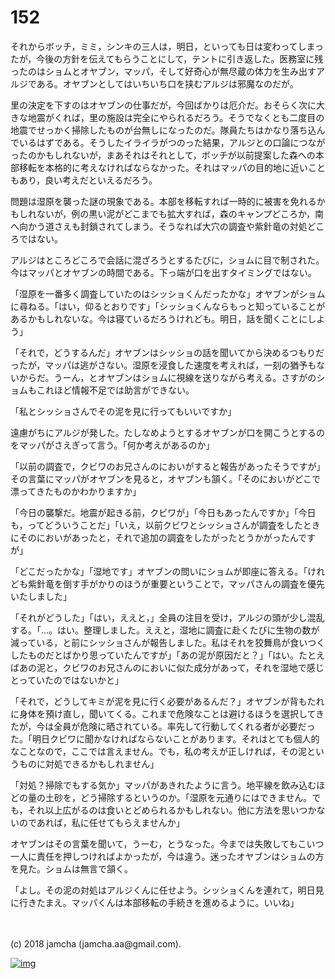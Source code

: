 # 152

それからボッチ，ミミ，シンキの三人は，明日，といっても日は変わってしまったが，今後の方針を伝えてもらうことにして，テントに引き返した。医務室に残ったのはショムとオヤブン，マッパ，そして好奇心が無尽蔵の体力を生み出すアルジである。オヤブンとしてはいちいち口を挟むアルジは邪魔なのだが。  

里の決定を下すのはオヤブンの仕事だが，今回ばかりは厄介だ。おそらく次に大きな地震がくれば，里の施設は完全にやられるだろう。そうでなくとも二度目の地震でせっかく掃除したものが台無しになったのだ。隊員たちはかなり落ち込んでいるはずである。そうしたイライラがつのった結果，アルジとの口論につながったのかもしれないが，まあそれはそれとして，ボッチが以前提案した森への本部移転を本格的に考えなければならなかった。それはマッパの目的地に近いこともあり，良い考えだといえるだろう。  

問題は湿原を襲った謎の現象である。本部を移転すれば一時的に被害を免れるかもしれないが，例の黒い泥がどこまでも拡大すれば，森のキャンプどころか，南へ向かう道さえも封鎖されてしまう。そうなれば大穴の調査や紫針竜の対処どころではない。  

アルジはところどころで会話に混ざろうとするたびに，ショムに目で制された。今はマッパとオヤブンの時間である。下っ端が口を出すタイミングではない。  

「湿原を一番多く調査していたのはシッショくんだったかな」オヤブンがショムに尋ねる。「はい，仰るとおりです」「シッショくんならもっと知っていることがあるかもしれないな。今は寝ているだろうけれども。明日，話を聞くことにしよう」  

「それで，どうするんだ」オヤブンはシッショの話を聞いてから決めるつもりだったが，マッパは逃がさない。湿原を浸食した速度を考えれば，一刻の猶予もないからだ。うーん，とオヤブンはショムに視線を送りながら考える。さすがのショムもこれほど情報不足では助言ができない。  

「私とシッショさんでその泥を見に行ってもいいですか」  

遠慮がちにアルジが発した。たしなめようとするオヤブンが口を開こうとするのをマッパがさえぎって言う。「何か考えがあるのか」  

「以前の調査で，クビワのお兄さんのにおいがすると報告があったそうですが」その言葉にマッパがオヤブンを見ると，オヤブンも頷く。「そのにおいがどこで漂ってきたものかわかりますか」  

「今日の襲撃だ。地震が起きる前，クビワが」「今日もあったんですか」「今日も，ってどういうことだ」「いえ，以前クビワとシッショさんが調査をしたときにそのにおいがあったと，それで追加の調査をしたがったとうかがったんですが」  

「どこだったかな」「湿地です」オヤブンの問いにショムが即座に答える。「けれども紫針竜を倒す手がかりのほうが重要ということで，マッパさんの調査を優先いたしました」  

「それがどうした」「はい，ええと，」全員の注目を受け，アルジの頭が少し混乱する。「…。はい。整理しました。ええと，湿地に調査に赴くたびに生物の数が減っている，と前にシッショさんが報告しました。私はそれを狡舞鳥が食いつくしたものだとばかり思っていたんですが」「あの泥が原因だと？」「はい。たとえばあの泥と，クビワのお兄さんのにおいに似た成分があって，それを湿地で感じとっていたのではないかと」  

「それで，どうしてキミが泥を見に行く必要があるんだ？」オヤブンが背もたれに身体を預け直し，聞いてくる。これまで危険なことは避けるほうを選択してきたが，今は全員が危険に晒されている。率先して行動してくれる者が必要だった。「明日クビワに聞かなければならないことがあります。それはとても個人的なことなので，ここでは言えません。でも，私の考えが正しければ，その泥というものに対処できるかもしれません」  

「対処？掃除でもする気か」マッパがあきれたように言う。地平線を飲み込むほどの量の土砂を，どう掃除するというのか。「湿原を元通りにはできません。でも，それ以上広がるのは食いとどめられるかもしれない。他に方法を思いつかないのであれば，私に任せてもらえませんか」  

オヤブンはその言葉を聞いて，うーむ，とうなった。今までは失敗してもこいつ一人に責任を押しつければよかったが，今は違う。迷ったオヤブンはショムの方を見た。ショムは無言で頷く。  

「よし。その泥の対処はアルジくんに任せよう。シッショくんを連れて，明日見に行きたまえ。マッパくんは本部移転の手続きを進めるように。いいね」  

<br>  
<br>  
(c) 2018 jamcha (jamcha.aa@gmail.com).  

[![img](http://i.creativecommons.org/l/by-nc-sa/4.0/88x31.png)](http://creativecommons.org/licenses/by-nc-sa/4.0/deed)